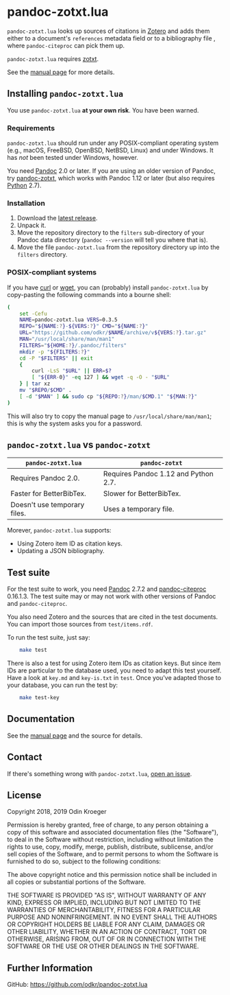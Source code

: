 # pandoc-zotxt.lua

`pandoc-zotxt.lua` looks up sources of citations in 
[Zotero](https://www.zotero.org/) and adds them either to a
document's `references` metadata field or to a bibliography
file , where `pandoc-citeproc` can pick them up.

`pandoc-zotxt.lua` requires [zotxt](https://github.com/egh/zotxt/).

See the [manual page](man/pandoc-zotxt.lua.md) for more details.


## Installing `pandoc-zotxt.lua`

You use `pandoc-zotxt.lua` **at your own risk**. You have been warned.

### Requirements

`pandoc-zotxt.lua` should run under any POSIX-compliant operating system 
(e.g., macOS, FreeBSD, OpenBSD, NetBSD, Linux) and under Windows. It has
*not* been tested under Windows, however.

You need [Pandoc](https://www.pandoc.org/) 2.0 or later. If you are using
an older version of Pandoc, try [pandoc-zotxt](https://github.com/egh/zotxt),
which works with Pandoc 1.12 or later (but also requires 
[Python](https://www.python.org/) 2.7).

### Installation

1. Download the 
   [latest release](https://github.com/odkr/pandoc-zotxt.lua/releases/latest).
2. Unpack it.
3. Move the repository directory to the `filters` sub-directory of your
   Pandoc data directory (`pandoc --version` will tell you where that is).
4. Move the file `pandoc-zotxt.lua` from the repository directory
   up into the `filters` directory.

### POSIX-compliant systems

If you have [curl](https://curl.haxx.se/) or 
[wget](https://www.gnu.org/software/wget/), you can (probably)
install `pandoc-zotxt.lua` by copy-pasting the
following commands into a bourne shell:

```sh
(
    set -Cefu
    NAME=pandoc-zotxt.lua VERS=0.3.5
    REPO="${NAME:?}-${VERS:?}" CMD="${NAME:?}"
    URL="https://github.com/odkr/$NAME/archive/v${VERS:?}.tar.gz"
    MAN="/usr/local/share/man/man1"
    FILTERS="${HOME:?}/.pandoc/filters"
    mkdir -p "${FILTERS:?}"
    cd -P "$FILTERS" || exit
    {
        curl -LsS "$URL" || ERR=$?
        [ "${ERR-0}" -eq 127 ] && wget -q -O - "$URL"
    } | tar xz
    mv "$REPO/$CMD" .
    [ -d "$MAN" ] && sudo cp "${REPO:?}/man/$CMD.1" "${MAN:?}"
)
```

This will also try to copy the manual page to `/usr/local/share/man/man1`;
this is why the system asks you for a password.



## `pandoc-zotxt.lua` vs `pandoc-zotxt`

| `pandoc-zotxt.lua`            | `pandoc-zotxt`                       |
| ----------------------------- | ------------------------------------ |
| Requires Pandoc 2.0.          | Requires Pandoc 1.12 and Python 2.7. |
| Faster for BetterBibTex.      | Slower for BetterBibTex.             |
| Doesn't use temporary files.  | Uses a temporary file.               |


Morever, `pandoc-zotxt.lua` supports:

* Using Zotero item ID as citation keys.
* Updating a JSON bibliography.


## Test suite

For the test suite to work, you need [Pandoc](https://www.pandoc.org/) 2.7.2 
and [pandoc-citeproc](https://github.com/jgm/pandoc-citeproc) 0.16.1.3.
The test suite may or may not work with other versions of Pandoc and
`pandoc-citeproc`.

You also need Zotero and the sources that are cited in the test documents.
You can import those sources from `test/items.rdf`.

To run the test suite, just say:

```sh
    make test
```

There is also a test for using Zotero item IDs as citation keys.
But since item IDs are particular to the database used, you
need to adapt this test yourself. Have a look at `key.md` and
`key-is.txt` in `test`. Once you've adapted those to your database,
you can run the test by:

```sh
    make test-key
```

## Documentation

See the [manual page](man/pandoc-zotxt.lua.md)
and the source for details.


## Contact

If there's something wrong with `pandoc-zotxt.lua`, 
[open an issue](https://github.com/odkr/pandoc-zotxt.lua/issues).


## License

Copyright 2018, 2019 Odin Kroeger

Permission is hereby granted, free of charge, to any person obtaining a copy
of this software and associated documentation files (the "Software"), to deal
in the Software without restriction, including without limitation the rights
to use, copy, modify, merge, publish, distribute, sublicense, and/or sell
copies of the Software, and to permit persons to whom the Software is
furnished to do so, subject to the following conditions:

The above copyright notice and this permission notice shall be included in
all copies or substantial portions of the Software.

THE SOFTWARE IS PROVIDED "AS IS", WITHOUT WARRANTY OF ANY KIND, EXPRESS OR
IMPLIED, INCLUDING BUT NOT LIMITED TO THE WARRANTIES OF MERCHANTABILITY,
FITNESS FOR A PARTICULAR PURPOSE AND NONINFRINGEMENT. IN NO EVENT SHALL THE
AUTHORS OR COPYRIGHT HOLDERS BE LIABLE FOR ANY CLAIM, DAMAGES OR OTHER
LIABILITY, WHETHER IN AN ACTION OF CONTRACT, TORT OR OTHERWISE, ARISING FROM,
OUT OF OR IN CONNECTION WITH THE SOFTWARE OR THE USE OR OTHER DEALINGS IN THE
SOFTWARE.


## Further Information


GitHub:
    <https://github.com/odkr/pandoc-zotxt.lua>